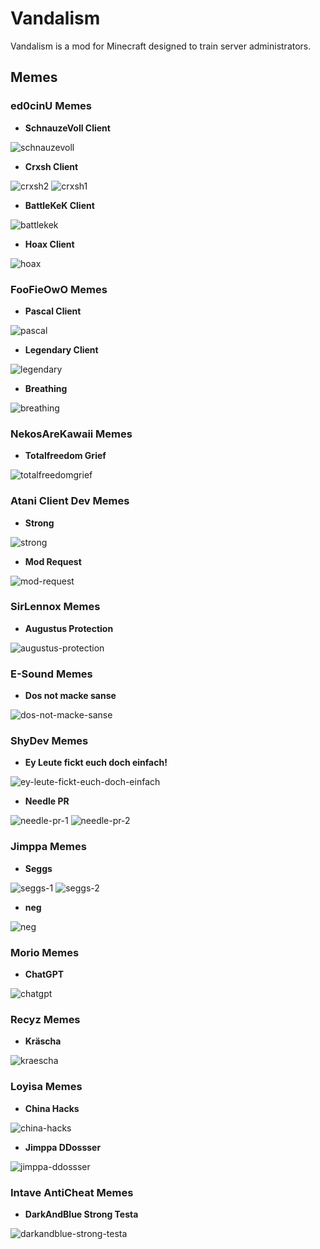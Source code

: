 # Vandalism

Vandalism is a mod for Minecraft designed to train server administrators.

## Memes

### ed0cinU Memes

- **SchnauzeVoll Client**

![schnauzevoll](.github/memes/ed0cinu/schnauzevoll.png)

- **Crxsh Client**

![crxsh2](.github/memes/ed0cinu/crxsh_logo.png)
![crxsh1](.github/memes/ed0cinu/crxsh_gamecrashed.png)

- **BattleKeK Client**

![battlekek](.github/memes/ed0cinu/battlekek.png)

- **Hoax Client**

![hoax](.github/memes/ed0cinu/hoax.png)

### FooFieOwO Memes

- **Pascal Client**

![pascal](.github/memes/foofieowo/pascal.png)

- **Legendary Client**

![legendary](.github/memes/foofieowo/legendary.png)

- **Breathing**

![breathing](.github/memes/foofieowo/breathing.png)

### NekosAreKawaii Memes

- **Totalfreedom Grief**

![totalfreedomgrief](.github/memes/nekosarekawaii/totalfreedomgrief.png)

### Atani Client Dev Memes

- **Strong**

![strong](.github/memes/atani-dev/strong.png)

- **Mod Request**

![mod-request](.github/memes/atani-dev/mod-request.png)

### SirLennox Memes

- **Augustus Protection**

![augustus-protection](.github/memes/sirlennox/augustus-protection.png)

### E-Sound Memes

- **Dos not macke sanse**

![dos-not-macke-sanse](.github/memes/e-sound/dos_not_macke_sanse.png)

### ShyDev Memes

- **Ey Leute fickt euch doch einfach!**

![ey-leute-fickt-euch-doch-einfach](.github/memes/shydev/ey-leute-fickt-euch-doch-einfach.png)

- **Needle PR**

![needle-pr-1](.github/memes/shydev/needle-pr-1.png)
![needle-pr-2](.github/memes/shydev/needle-pr-2.png)

### Jimppa Memes

- **Seggs**

![seggs-1](.github/memes/jimppa/seggs-1.png)
![seggs-2](.github/memes/jimppa/seggs-2.png)

- **neg**

![neg](.github/memes/jimppa/neg.png)

### Morio Memes

- **ChatGPT**

![chatgpt](.github/memes/morio/chatgpt.png)

### Recyz Memes

- **Kräscha**

![kraescha](.github/memes/recyz/kraescha.png)

### Loyisa Memes

- **China Hacks**

![china-hacks](.github/memes/loyisa/china-hacks.png)

- **Jimppa DDossser**

![jimppa-ddossser](.github/memes/loyisa/jimppa-ddossser.png)

### Intave AntiCheat Memes

- **DarkAndBlue Strong Testa**

![darkandblue-strong-testa](.github/memes/intave/darkandblue-strong-testa.png)
